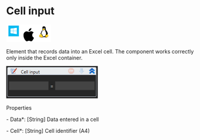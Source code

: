 # Cell input

![](<../../../.gitbook/assets/image (49).png>)

Element that records data into an Excel cell. The component works correctly only inside the Excel container.

![](<../../../.gitbook/assets/0 (111).png>)

Properties

&#x20;\- Data\*: \[String] Data entered in a cell

&#x20;\- Cell\*: \[String] Cell identifier (A4)

